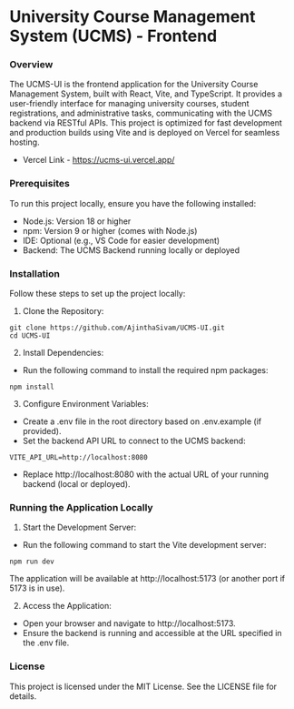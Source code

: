 # University Course Management System (UCMS) - Frontend

### Overview
The UCMS-UI is the frontend application for the University Course Management System, built with React, Vite, and TypeScript. It provides a user-friendly interface for managing university courses, student registrations, and administrative tasks, communicating with the UCMS backend via RESTful APIs. This project is optimized for fast development and production builds using Vite and is deployed on Vercel for seamless hosting.
- Vercel Link - https://ucms-ui.vercel.app/

### Prerequisites
To run this project locally, ensure you have the following installed:
- Node.js: Version 18 or higher
- npm: Version 9 or higher (comes with Node.js)
- IDE: Optional (e.g., VS Code for easier development)
- Backend: The UCMS Backend running locally or deployed

### Installation
Follow these steps to set up the project locally:
1. Clone the Repository:
```
git clone https://github.com/AjinthaSivam/UCMS-UI.git
cd UCMS-UI
```
2. Install Dependencies:
- Run the following command to install the required npm packages:
```
npm install
```
3. Configure Environment Variables:
- Create a .env file in the root directory based on .env.example (if provided).
- Set the backend API URL to connect to the UCMS backend:
```
VITE_API_URL=http://localhost:8080
```
- Replace http://localhost:8080 with the actual URL of your running backend (local or deployed).

### Running the Application Locally
1. Start the Development Server:
- Run the following command to start the Vite development server:
```
npm run dev
```
The application will be available at http://localhost:5173 (or another port if 5173 is in use).

2. Access the Application:
- Open your browser and navigate to http://localhost:5173.
- Ensure the backend is running and accessible at the URL specified in the .env file.

### License
This project is licensed under the MIT License. See the LICENSE file for details.
